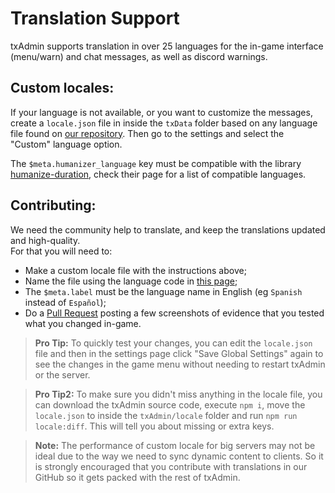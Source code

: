 # Translation Support
txAdmin supports translation  in over 25 languages for the in-game interface (menu/warn) and chat messages, as well as discord warnings.  


## Custom locales:
If your language is not available, or you want to customize the messages, create a `locale.json` file in inside the `txData` folder based on any language file found on [our repository](https://github.com/tabarra/txAdmin/tree/master/locale). Then go to the settings and select the "Custom" language option.  
  
The `$meta.humanizer_language` key must be compatible with the library [humanize-duration](https://www.npmjs.com/package/humanize-duration), check their page for a list of compatible languages.


## Contributing:
We need the community help to translate, and keep the translations updated and high-quality.  
For that you will need to:
- Make a custom locale file with the instructions above;
- Name the file using the language code in [this page](https://www.science.co.il/language/Locale-codes.php);
- The `$meta.label` must be the language name in English (eg `Spanish` instead of `Español`);
- Do a [Pull Request](https://github.com/tabarra/txAdmin/pulls) posting a few screenshots of evidence that you tested what you changed in-game.

> **Pro Tip:** To quickly test your changes, you can edit the `locale.json` file and then in the settings page click "Save Global Settings" again to see the changes in the game menu without needing to restart txAdmin or the server.

> **Pro Tip2:** To make sure you didn't miss anything in the locale file, you can download the txAdmin source code, execute `npm i`, move the `locale.json` to inside the `txAdmin/locale` folder and run `npm run locale:diff`. This will tell you about missing or extra keys.

> **Note:** The performance of custom locale for big servers may not be ideal due to the way we need to sync dynamic content to clients. So it is strongly encouraged that you contribute with translations in our GitHub so it gets packed with the rest of txAdmin.

